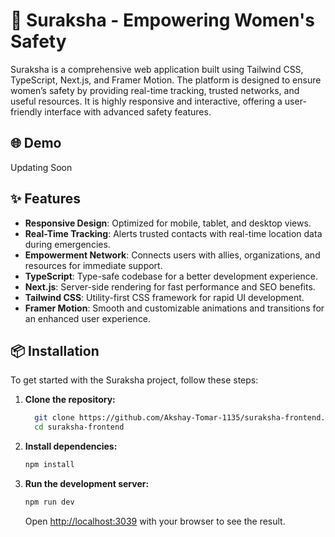 # 🚀 Suraksha - Empowering Women's Safety
Suraksha is a comprehensive web application built using Tailwind CSS, TypeScript, Next.js, and Framer Motion. The platform is designed to ensure women’s safety by providing real-time tracking, trusted networks, and useful resources. It is highly responsive and interactive, offering a user-friendly interface with advanced safety features.

## 🌐 Demo
Updating Soon

## ✨ Features
- **Responsive Design**: Optimized for mobile, tablet, and desktop views.
- **Real-Time Tracking**: Alerts trusted contacts with real-time location data during emergencies.
- **Empowerment Network**: Connects users with allies, organizations, and resources for immediate support.
- **TypeScript**: Type-safe codebase for a better development experience.
- **Next.js**: Server-side rendering for fast performance and SEO benefits.
- **Tailwind CSS**: Utility-first CSS framework for rapid UI development.
- **Framer Motion**: Smooth and customizable animations and transitions for an enhanced user experience.
  
## 📦 Installation

To get started with the Suraksha project, follow these steps:

1. **Clone the repository:**

   ```sh
     git clone https://github.com/Akshay-Tomar-1135/suraksha-frontend.git
     cd suraksha-frontend
   ```

2. **Install dependencies:**

   ```sh
   npm install
   ```

3. **Run the development server:**

   ```sh
   npm run dev
   ```

   Open [http://localhost:3039](http://localhost:3039) with your browser to see the result.

   



